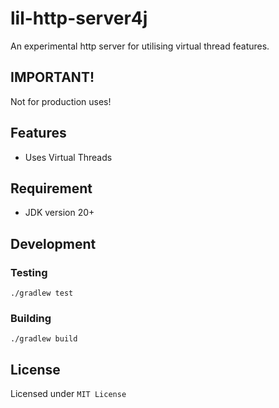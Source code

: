 # lil-http-server4j

An experimental http server for utilising virtual thread features.

## IMPORTANT!

Not for production uses!

## Features

- Uses Virtual Threads

## Requirement

- JDK version 20+

## Development

### Testing

```shell
./gradlew test
```

### Building

```shell
./gradlew build
```

## License

Licensed under ```MIT License```
